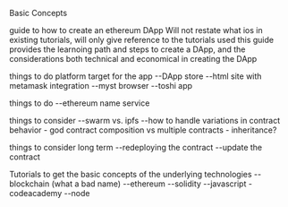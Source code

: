 Basic Concepts

guide to how to create an ethereum DApp
Will not restate what ios in existing tutorials, will only give reference to the tutorials used
this guide provides the learnoing path and steps to create a DApp, and the considerations both technical and economical in creating the DApp

things to do
platform target for the app
--DApp store
--html site with metamask integration
--myst browser
--toshi app

things to do
--ethereum name service

things to consider
--swarm vs. ipfs
--how to handle variations in contract behavior - god contract composition vs multiple contracts - inheritance?


things to consider long term
--redeploying the contract
--update the contract


Tutorials to get the basic concepts of the underlying technologies
--blockchain (what a bad name)
--ethereum
--solidity
--javascript - codeacademy
--node

